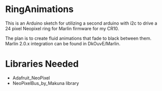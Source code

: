 # RingAnimations
This is an Arduino sketch for utilizing a second arduino with i2c to drive a 24 pixel Neopixel ring for Marlin firmware for my CR10.

The plan is to create fluid animations that fade to black between them. Marlin 2.0.x integration can be found in DkOuvE/Marlin.

# Libraries Needed
- Adafruit_NeoPixel
- NeoPixelBus_by_Makuna library
